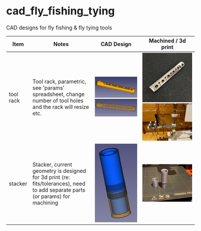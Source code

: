 # cad_fly_fishing_tying
CAD designs for fly fishing &amp; fly tying tools





| Item      | Notes                                                        | CAD Design                                                   | Machined / 3d print                                          |
| --------- | ------------------------------------------------------------ | ------------------------------------------------------------ | ------------------------------------------------------------ |
| tool rack | Tool rack, parametric, see 'params' spreadsheet, change number of tool holes and the rack will resize etc. | ![toolrack](https://github.com/lewismj/cad_fly_fishing_tying/blob/main/img/tool_rack.png)<br />![toolrack](https://github.com/lewismj/cad_fly_fishing_tying/blob/main/img/tool_rack_transparent.png) | ![toolrack](https://github.com/lewismj/cad_fly_fishing_tying/blob/main/img/tool_rack_machined.jpg)<br>![toolrack](https://github.com/lewismj/cad_fly_fishing_tying/blob/main/img/tool_rack_in_use.jpg) |
| stacker   | Stacker, current geometry is designed for 3d print (re: fits/tolerances), need to add separate parts (or params) for machining | ![stacker](https://github.com/lewismj/cad_fly_fishing_tying/blob/main/img/hair_stacker.png) | ![stacker](https://github.com/lewismj/cad_fly_fishing_tying/blob/main/img/stacker_3d.jpg) |

